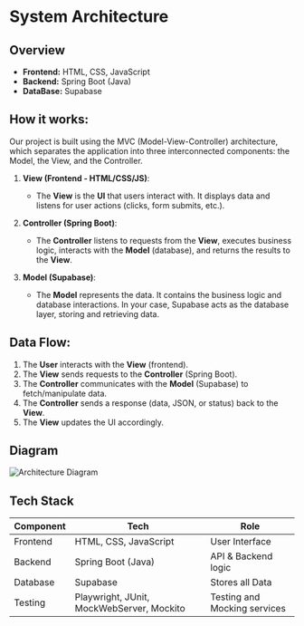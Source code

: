 # System Architecture

## Overview
- **Frontend:** HTML, CSS, JavaScript
- **Backend:** Spring Boot (Java)
- **DataBase:** Supabase

## How it works:

Our project is built using the MVC (Model-View-Controller) architecture, which separates the application into three interconnected components: the Model, the View, and the Controller.

1. **View (Frontend - HTML/CSS/JS)**:
   - The **View** is the **UI** that users interact with. It displays data and listens for user actions (clicks, form submits, etc.).

2. **Controller (Spring Boot)**:
   - The **Controller** listens to requests from the **View**, executes business logic, interacts with the **Model** (database), and returns the results to the **View**.

3. **Model (Supabase)**:
   - The **Model** represents the data. It contains the business logic and database interactions. In your case, Supabase acts as the database layer, storing and retrieving data.

## Data Flow:

1. The **User** interacts with the **View** (frontend).
2. The **View** sends requests to the **Controller** (Spring Boot).
3. The **Controller** communicates with the **Model** (Supabase) to fetch/manipulate data.
4. The **Controller** sends a response (data, JSON, or status) back to the **View**.
5. The **View** updates the UI accordingly.

## Diagram
![Architecture Diagram](https://github.com/user-attachments/assets/262b9191-3d3f-4274-ab09-21155a0a0b1d)

## Tech Stack
| Component   | Tech                | Role                        |
|-------------|---------------------|-----------------------------|
| Frontend    | HTML, CSS, JavaScript  | User Interface              |
| Backend     | Spring Boot (Java)  | API & Backend logic        |
| Database    | Supabase            | Stores all Data             |
| Testing    | Playwright, JUnit, MockWebServer, Mockito | 	Testing and Mocking services |
